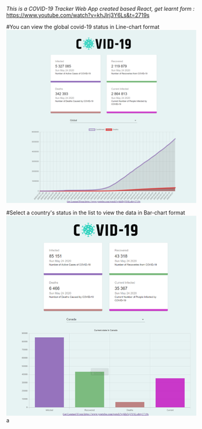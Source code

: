 *This is a COVID-19 Tracker Web App created based React, get learnt form :* https://www.youtube.com/watch?v=khJlrj3Y6Ls&t=2719s


#You can view the global covid-19 status in Line-chart format
![](screenshots/global.png)

#Select a country's status in the list to view the data in Bar-chart format
![](screenshots/canada.png)
a
